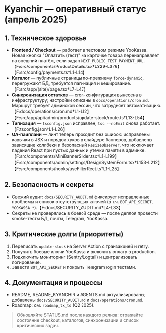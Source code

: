 # Kyanchir — оперативный статус (апрель 2025)

## 1. Техническое здоровье
- **Frontend / Checkout** — работает в тестовом режиме YooKassa. Новая кнопка "Оплатить (тест)" на карточке товара перенаправляет на внешний платёж, если задан `NEXT_PUBLIC_TEST_PAYMENT_URL`.【F:src/components/ProductDetails.tsx†L329-L376】【F:src/config/payments.ts†L1-L14】
- **Каталог** — публичные страницы по-прежнему `force-dynamic`, перегружают БД, требуется пагинация и кеширование.【F:src/app/(site)/page.tsx†L7-L47】
- **Синхронизация остатков** — cron-конфигурация вынесена в инфраструктуру; настройки описаны в `docs/operations/cron.md`. Маршрут требует админской сессии, что затрудняет автоматизацию.【F:docs/operations/cron.md†L1-L12】【F:src/app/api/admin/products/update-stock/route.ts†L13-L54】
- **Типизация** — `tsconfig.json` исправлен, `tsc --noEmit` снова работает.【F:tsconfig.json†L1-L26】
- **QA-пайплайн** — линт теперь проходит без ошибок: исправлены кавычки в JSX и порядок хуков в слайдере баннеров, добавлены зависящие коллбеки и безопасный `ResizeObserver`, что исключает падения React при пустых данных и утечки памяти в админке.【F:src/components/MiniBannerSlider.tsx†L1-L199】【F:src/components/admin/settings/DesignSystemForm.tsx†L153-L212】【F:src/components/hooks/useFilterRect.ts†L1-L25】

## 2. Безопасность и секреты
- Свежий аудит: `docs/SECURITY_AUDIT.md` фиксирует исправленные проблемы и список отсутствующих ключей (в т.ч. `BOT_API_SECRET`, `YOOKASSA_*`).【F:docs/SECURITY_AUDIT.md†L4-L33】
- Секреты не проверялись в боевой среде — после деплоя провести smoke-тесты БД, почты, Telegram, YooKassa.

## 3. Критические долги (приоритеты)
1. Переписать `update-stock` на Server Action с транзакцией и retry.
2. Получить боевые ключи YooKassa и включить оплату в production.
3. Подключить мониторинг (Sentry/Logtail) и централизовать логирование.
4. Завести `BOT_API_SECRET` и покрыть Telegram login тестами.

## 4. Документация и процессы
- README, README_KYANCHIR и AGENTS.md актуализированы; добавлены `docs/SECURITY_AUDIT.md` и `docs/operations/cron.md`.
- Roadmap: см. `roadmap_tx_td` (Q2 2025).

> Обновляйте STATUS.md после каждого релиза: отражайте состояние checkout, каталогов, синхронизации и список критических задач.

